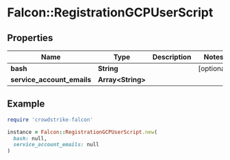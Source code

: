 # Falcon::RegistrationGCPUserScript

## Properties

| Name | Type | Description | Notes |
| ---- | ---- | ----------- | ----- |
| **bash** | **String** |  | [optional] |
| **service_account_emails** | **Array&lt;String&gt;** |  |  |

## Example

```ruby
require 'crowdstrike-falcon'

instance = Falcon::RegistrationGCPUserScript.new(
  bash: null,
  service_account_emails: null
)
```

